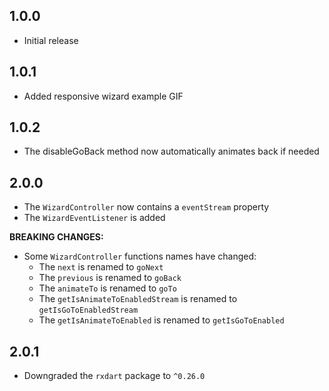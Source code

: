 ## 1.0.0
* Initial release

## 1.0.1
* Added responsive wizard example GIF

## 1.0.2
* The disableGoBack method now automatically animates back if needed

## 2.0.0
* The `WizardController` now contains a `eventStream` property
* The `WizardEventListener` is added
  
**BREAKING CHANGES:**
* Some `WizardController` functions names have changed:
  * The `next` is renamed to `goNext`
  * The `previous` is renamed to `goBack`
  * The `animateTo` is renamed to `goTo`
  * The `getIsAnimateToEnabledStream` is renamed to `getIsGoToEnabledStream`
  * The `getIsAnimateToEnabled` is renamed to `getIsGoToEnabled`

## 2.0.1
* Downgraded the `rxdart` package to `^0.26.0`
